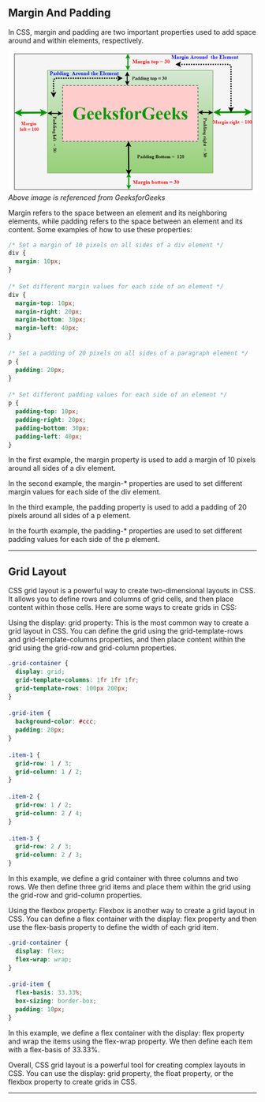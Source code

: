 
## Margin And Padding

In CSS, margin and padding are two important properties used to add space around and within elements, respectively.

![Margin And Padding](../images/cssmarginandpadding.png "Referenced from Geeks for Geeks")
*Above image is referenced from GeeksforGeeks*

Margin refers to the space between an element and its neighboring elements, while padding refers to the space between an element and its content. Some examples of how to use these properties:
```css
/* Set a margin of 10 pixels on all sides of a div element */
div {
  margin: 10px;
}

/* Set different margin values for each side of an element */
div {
  margin-top: 10px;
  margin-right: 20px;
  margin-bottom: 30px;
  margin-left: 40px;
}

/* Set a padding of 20 pixels on all sides of a paragraph element */
p {
  padding: 20px;
}

/* Set different padding values for each side of an element */
p {
  padding-top: 10px;
  padding-right: 20px;
  padding-bottom: 30px;
  padding-left: 40px;
}
```
In the first example, the margin property is used to add a margin of 10 pixels around all sides of a div element.

In the second example, the margin-* properties are used to set different margin values for each side of the div element.

In the third example, the padding property is used to add a padding of 20 pixels around all sides of a p element.

In the fourth example, the padding-* properties are used to set different padding values for each side of the p element.

---

## Grid Layout

CSS grid layout is a powerful way to create two-dimensional layouts in CSS. It allows you to define rows and columns of grid cells, and then place content within those cells. Here are some ways to create grids in CSS:

Using the display: grid property: This is the most common way to create a grid layout in CSS. You can define the grid using the grid-template-rows and grid-template-columns properties, and then place content within the grid using the grid-row and grid-column properties.
```css
.grid-container {
  display: grid;
  grid-template-columns: 1fr 1fr 1fr;
  grid-template-rows: 100px 200px;
}

.grid-item {
  background-color: #ccc;
  padding: 20px;
}

.item-1 {
  grid-row: 1 / 3;
  grid-column: 1 / 2;
}

.item-2 {
  grid-row: 1 / 2;
  grid-column: 2 / 4;
}

.item-3 {
  grid-row: 2 / 3;
  grid-column: 2 / 3;
}
```
In this example, we define a grid container with three columns and two rows. We then define three grid items and place them within the grid using the grid-row and grid-column properties.

Using the flexbox property: Flexbox is another way to create a grid layout in CSS. You can define a flex container with the display: flex property and then use the flex-basis property to define the width of each grid item.

```css
.grid-container {
  display: flex;
  flex-wrap: wrap;
}

.grid-item {
  flex-basis: 33.33%;
  box-sizing: border-box;
  padding: 10px;
}
```
In this example, we define a flex container with the display: flex property and wrap the items using the flex-wrap property. We then define each item with a flex-basis of 33.33%.

Overall, CSS grid layout is a powerful tool for creating complex layouts in CSS. You can use the display: grid property, the float property, or the flexbox property to create grids in CSS.

---
